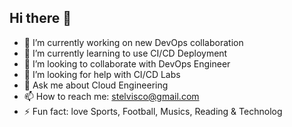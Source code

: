 ## Hi there 👋

<!--
**toptop7314/toptop7314** is a ✨ _special_ ✨ repository because its `README.md` (this file) appears on your GitHub profile.

Here are some ideas to get you started:
-->
- 🔭 I’m currently working on new DevOps collaboration
- 🌱 I’m currently learning  to use CI/CD Deployment
- 👯 I’m looking to collaborate with DevOps Engineer
- 🤔 I’m looking for help with CI/CD Labs
- 💬 Ask me about Cloud Engineering
- 📫 How to reach me: stelvisco@gmail.com
- ⚡ Fun fact: love Sports, Football, Musics, Reading & Technolog

